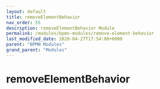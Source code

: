 ```yaml
---
layout: default
title: removeElementBehavior 
nav_order: 55
description: removeElementBehavior Module
permalink: /modules/bpmn-modules/remove-element-behavior
last_modified_date: 2020-04-27T17:54:08+0000
parent: "BPMN Modules"
grand_parent: "Modules"
---
```


# removeElementBehavior